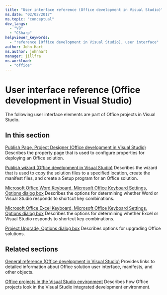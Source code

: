 ```yaml
---
title: "User interface reference (Office development in Visual Studio)"
ms.date: "02/02/2017"
ms.topic: "conceptual"
dev_langs:
  - "VB"
  - "CSharp"
helpviewer_keywords:
  - "reference [Office development in Visual Studio], user interface"
author: John-Hart
ms.author: johnhart
manager: jillfra
ms.workload:
  - "office"
---
```

# User interface reference (Office development in Visual Studio)
  The following user interface elements are part of Office projects in Visual Studio.

## In this section
 [Publish Page, Project Designer &#40;Office development in Visual Studio&#41;](../vsto/publish-page-project-designer-office-development-in-visual-studio.md)
 Describes the property page that is used to configure properties for deploying an Office solution.

 [Publish wizard &#40;Office development in Visual Studio&#41;](../vsto/publish-wizard-office-development-in-visual-studio.md)
 Describes the wizard that is used to copy the solution files to a specified location, create the manifest files, and create a Setup program for an Office solution.

 [Microsoft Office Word Keyboard, Microsoft Office Keyboard Settings, Options dialog box](../vsto/microsoft-office-word-keyboard-microsoft-office-keyboard-settings-options-dialog-box.md)
 Describes the options for determining whether Word or Visual Studio responds to shortcut key combinations.

 [Microsoft Office Excel Keyboard, Microsoft Office Keyboard Settings, Options dialog box](../vsto/microsoft-office-excel-keyboard-microsoft-office-keyboard-settings-options-dialog-box.md)
 Describes the options for determining whether Excel or Visual Studio responds to shortcut key combinations.

 [Project Upgrade, Options dialog box](../vsto/project-upgrade-options-dialog-box.md)
 Describes options for upgrading Office solutions.

## Related sections
 [General reference &#40;Office development in Visual Studio&#41;](../vsto/general-reference-office-development-in-visual-studio.md)
 Provides links to detailed information about Office solution user interface, manifests, and other objects.

 [Office projects in the Visual Studio environment](../vsto/office-projects-in-the-visual-studio-environment.md)
 Describes how Office projects look in the Visual Studio integrated development environment.
